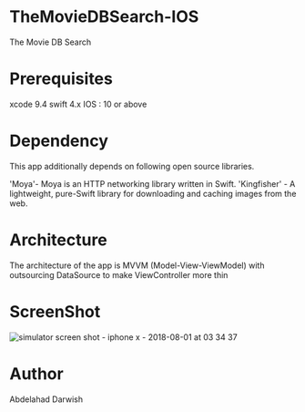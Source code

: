 # TheMovieDBSearch-IOS
The Movie DB Search 


# Prerequisites
xcode 9.4
swift 4.x
IOS : 10 or above

# Dependency
This app additionally depends on following open source libraries.

'Moya'-   Moya is an HTTP networking library written in Swift.
'Kingfisher' - A lightweight, pure-Swift library for downloading and caching images from the web.


# Architecture
The architecture of the app is MVVM (Model-View-ViewModel)  with outsourcing DataSource to make  ViewController more thin


# ScreenShot

![simulator screen shot - iphone x - 2018-08-01 at 03 34 37](https://user-images.githubusercontent.com/32923534/43496148-08a87686-953c-11e8-905c-d77e88d7f9c8.png)

# Author
Abdelahad Darwish
